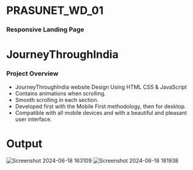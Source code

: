 # PRASUNET_WD_01
### Responsive Landing Page

# JourneyThroughIndia
### Project Overview


- JourneyThroughIndia website Design Using HTML CSS & JavaScript
- Contains animations when scrolling.
- Smooth scrolling in each section.
- Developed first with the Mobile First methodology, then for desktop.
- Compatible with all mobile devices and with a beautiful and pleasant user interface.

# Output

![Screenshot 2024-06-18 163109](https://github.com/UnnatiVe/Prasunet_WD_01/assets/139119672/9f47995c-a93e-4ee9-9a7d-e5dcc2c7a076)
![Screenshot 2024-06-18 181938](https://github.com/UnnatiVe/Prasunet_WD_01/assets/139119672/4cc223e1-0542-4259-b7d3-19b3f38ae0c8)

